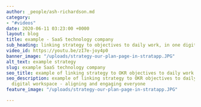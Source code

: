 ```yaml
---
author: _people/ash-richardson.md
category:
- "#videos"
date: 2020-06-11 03:23:00 +0000
layout: blog
title: example - SaaS technology company
sub_heading: linking strategy to objectives to daily work, in one digital workspace
video_id: https://youtu.be/zI7e-joy4p0
banner_image: "/uploads/strategy-our-plan-page-in-stratapp.JPG"
alt_text: example strategy
slug: example SaaS technology company
seo_title: example of linking strategy to OKR objectives to daily work
seo_description: example of linking strategy to OKR objectives to daily work, in one
  digital workspace - aligning and engaging everyone
feature_image: "/uploads/strategy-our-plan-page-in-stratapp.JPG"

---
```


